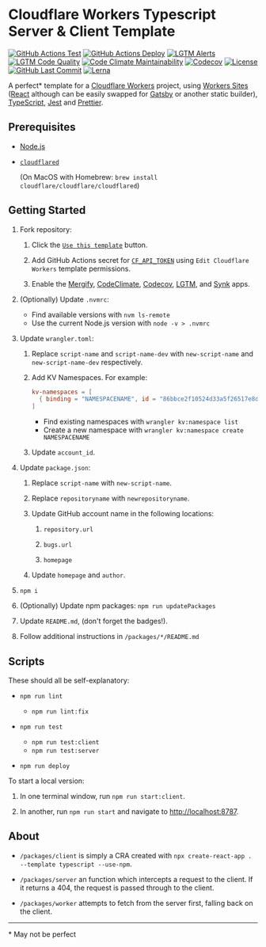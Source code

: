 # Cloudflare Workers Typescript Server & Client Template

[![GitHub Actions Test](https://github.com/GregBrimble/cf-workers-typescript-template/workflows/Test/badge.svg)](https://github.com/GregBrimble/cf-workers-typescript-template/actions?query=workflow%3ATest)
[![GitHub Actions Deploy](https://github.com/GregBrimble/cf-workers-typescript-template/workflows/Deploy/badge.svg)](https://github.com/GregBrimble/cf-workers-typescript-template/actions?query=workflow%3ADeploy)
[![LGTM Alerts](https://img.shields.io/lgtm/alerts/g/GregBrimble/cf-workers-typescript-template.svg?logo=lgtm&style=plastic)](https://lgtm.com/projects/g/GregBrimble/cf-workers-typescript-template/alerts/)
[![LGTM Code Quality](https://img.shields.io/lgtm/grade/javascript/g/GregBrimble/cf-workers-typescript-template.svg?logo=lgtm&style=plastic)](https://lgtm.com/projects/g/GregBrimble/cf-workers-typescript-template/context:javascript)
[![Code Climate Maintainability](https://img.shields.io/codeclimate/maintainability/GregBrimble/cf-workers-typescript-template.svg?style=plastic)](https://codeclimate.com/github/GregBrimble/cf-workers-typescript-template/maintainability)
[![Codecov](https://img.shields.io/codecov/c/github/GregBrimble/cf-workers-typescript-template?logo=codecov&style=plastic)](https://codecov.io/gh/GregBrimble/cf-workers-typescript-template)
[![License](https://img.shields.io/github/license/GregBrimble/cf-workers-typescript-template?style=plastic)](https://github.com/GregBrimble/cf-workers-typescript-template/blob/master/LICENSE)
[![GitHub Last Commit](https://img.shields.io/github/last-commit/GregBrimble/cf-workers-typescript-template.svg?logo=github&style=plastic)](https://github.com/GregBrimble/cf-workers-typescript-template)
[![Lerna](https://img.shields.io/badge/maintained%20with-lerna-cc00ff.svg?style=plastic)](https://lerna.js.org/)

A perfect\* template for a [Cloudflare Workers](https://workers.cloudflare.com/) project, using [Workers Sites](https://workers.cloudflare.com/sites) ([React](https://reactjs.org/) although can be easily swapped for [Gatsby](https://www.gatsbyjs.org/) or another static builder), [TypeScript](https://www.typescriptlang.org/), [Jest](https://jestjs.io/) and [Prettier](https://prettier.io/).

## Prerequisites

- [Node.js](https://nodejs.org/en/)

- [`cloudflared`](https://developers.cloudflare.com/argo-tunnel/downloads/)

  (On MacOS with Homebrew: `brew install cloudflare/cloudflare/cloudflared`)

## Getting Started

1. Fork repository:

   1. Click the [`Use this template`](https://github.com/GregBrimble/cf-workers-typescript-template/generate) button.

   1. Add GitHub Actions secret for [`CF_API_TOKEN`](https://dash.cloudflare.com/profile/api-tokens) using `Edit Cloudflare Workers` template permissions.

   1. Enable the [Mergify](https://github.com/settings/installations/5718243), [CodeClimate](https://github.com/settings/installations/205740), [Codecov](https://github.com/settings/installations/655980), [LGTM](https://github.com/settings/installations/2030503), and [Synk](https://snyk.io/) apps.

1. (Optionally) Update `.nvmrc`:

   - Find available versions with `nvm ls-remote`
   - Use the current Node.js version with `node -v > .nvmrc`

1. Update `wrangler.toml`:

   1. Replace `script-name` and `script-name-dev` with `new-script-name` and `new-script-name-dev` respectively.

   1. Add KV Namespaces. For example:

      ```toml
      kv-namespaces = [
        { binding = "NAMESPACENAME", id = "86bbce2f10524d33a5f26517e8dee123" }
      ]
      ```

      - Find existing namespaces with `wrangler kv:namespace list`
      - Create a new namespace with `wrangler kv:namespace create NAMESPACENAME`

   1. Update `account_id`.

1. Update `package.json`:

   1. Replace `script-name` with `new-script-name`.

   1. Replace `repositoryname` with `newrepositoryname`.

   1. Update GitHub account name in the following locations:

      1. `repository.url`

      1. `bugs.url`

      1. `homepage`

   1. Update `homepage` and `author`.

1. `npm i`

1. (Optionally) Update npm packages: `npm run updatePackages`

1. Update `README.md`, (don't forget the badges!).

1. Follow additional instructions in `/packages/*/README.md`

## Scripts

These should all be self-explanatory:

- `npm run lint`

  - `npm run lint:fix`

- `npm run test`

  - `npm run test:client`
  - `npm run test:server`

- `npm run deploy`

To start a local version:

1. In one terminal window, run `npm run start:client`.

1. In another, run `npm run start` and navigate to [http://localhost:8787](http://localhost:8787).

## About

- `/packages/client` is simply a CRA created with `npx create-react-app . --template typescript --use-npm`.

- `/packages/server` an function which intercepts a request to the client. If it returns a 404, the request is passed through to the client.

- `/packages/worker` attempts to fetch from the server first, falling back on the client.

---

\* May not be perfect
